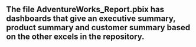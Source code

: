 ## The file AdventureWorks_Report.pbix has dashboards that give an executive summary, product summary and customer summary based on the other excels in the repository. 
